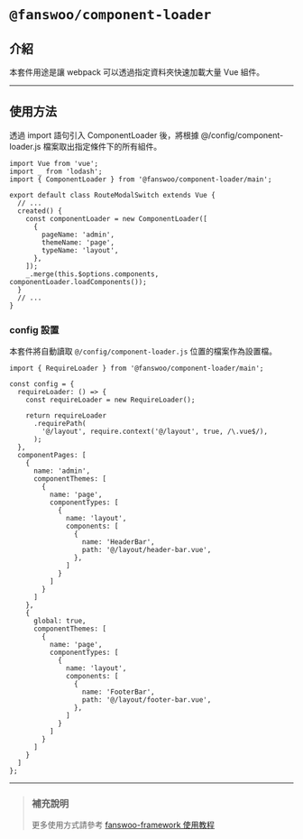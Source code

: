 # `@fanswoo/component-loader`

## 介紹

本套件用途是讓 webpack 可以透過指定資料夾快速加載大量 Vue 組件。

---

## 使用方法
透過 import 語句引入 ComponentLoader 後，將根據 @/config/component-loader.js 檔案取出指定條件下的所有組件。

```
import Vue from 'vue';
import _ from 'lodash';
import { ComponentLoader } from '@fanswoo/component-loader/main';

export default class RouteModalSwitch extends Vue {
  // ...
  created() {
    const componentLoader = new ComponentLoader([
      {
        pageName: 'admin',
        themeName: 'page',
        typeName: 'layout',
      },
    ]);
    _.merge(this.$options.components, componentLoader.loadComponents());
  }
  // ...
}

```

### config 設置

本套件將自動讀取 `@/config/component-loader.js` 位置的檔案作為設置檔。

```
import { RequireLoader } from '@fanswoo/component-loader/main';

const config = {
  requireLoader: () => {
    const requireLoader = new RequireLoader();

    return requireLoader
      .requirePath(
        '@/layout', require.context('@/layout', true, /\.vue$/),
      );
  },
  componentPages: [
    {
      name: 'admin',
      componentThemes: [
        {
          name: 'page',
          componentTypes: [
            {
              name: 'layout',
              components: [
                {
                  name: 'HeaderBar',
                  path: '@/layout/header-bar.vue',
                },
              ]
            }
          ]
        }
      ]
    },
    {
      global: true,
      componentThemes: [
        {
          name: 'page',
          componentTypes: [
            {
              name: 'layout',
              components: [
                {
                  name: 'FooterBar',
                  path: '@/layout/footer-bar.vue',
                },
              ]
            }
          ]
        }
      ]
    }
  ]
};
```

---


> ### 補充說明
> 更多使用方式請參考 [fanswoo-framework 使用教程](https://fanswoo.atlassian.net/wiki/spaces/fanswooDevelopers)